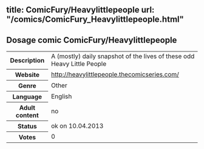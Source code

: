 title: ComicFury/Heavylittlepeople
url: "/comics/ComicFury_Heavylittlepeople.html"
---
Dosage comic ComicFury/Heavylittlepeople
-----------------------------------------

<table class="comicinfo">
<tr>
<th>Description</th><td>A (mostly) daily snapshot of the lives of these odd Heavy Little People</td>
</tr>
<tr>
<th>Website</th><td><a href="http://heavylittlepeople.thecomicseries.com/">http://heavylittlepeople.thecomicseries.com/</a></td>
</tr>
<tr>
<th>Genre</th><td>Other</td>
</tr>
<tr>
<th>Language</th><td>English</td>
</tr>
<tr>
<th>Adult content</th><td>no</td>
</tr>
<tr>
<th>Status</th><td>ok on 10.04.2013</td>
</tr>
<tr>
<th>Votes</th><td>0</div></td>
</tr>
</table>
